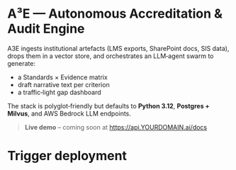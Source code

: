 # A³E — Autonomous Accreditation & Audit Engine

A3E ingests institutional artefacts (LMS exports, SharePoint docs, SIS data), drops them in a vector store, and orchestrates an LLM‑agent swarm to generate:

* a Standards × Evidence matrix  
* draft narrative text per criterion  
* a traffic‑light gap dashboard  

The stack is polyglot‑friendly but defaults to **Python 3.12**, **Postgres + Milvus**, and AWS Bedrock LLM endpoints.

> **Live demo** – coming soon at https://api.YOURDOMAIN.ai/docs
# Trigger deployment
